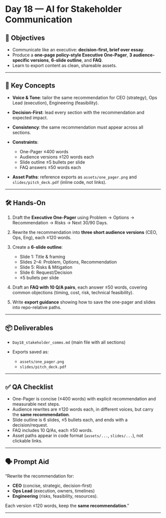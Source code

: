 # Day 18 — AI for Stakeholder Communication

## 🎯 Objectives

* Communicate like an executive: **decision-first, brief over essay**.
* Produce a **one-page policy-style Executive One-Pager**, **3 audience-specific versions**, **6-slide outline**, and **FAQ**.
* Learn to export content as clean, shareable assets.

---

## 🧠 Key Concepts

* **Voice & Tone**: tailor the same recommendation for CEO (strategy), Ops Lead (execution), Engineering (feasibility).
* **Decision-First**: lead every section with the recommendation and expected impact.
* **Consistency**: the same recommendation must appear across all sections.
* **Constraints**:

  * One-Pager ≤400 words
  * Audience versions ≤120 words each
  * Slide outline ≤5 bullets per slide
  * FAQ answers ≤50 words each
* **Asset Paths**: reference exports as `assets/one_pager.png` and `slides/pitch_deck.pdf` (inline code, not links).

---

## 🛠 Hands-On

1. Draft the **Executive One-Pager** using Problem → Options → Recommendation → Risks → Next 30/90 Days.
2. Rewrite the recommendation into **three short audience versions** (CEO, Ops, Eng), each ≤120 words.
3. Create a **6-slide outline**:

   * Slide 1: Title & framing
   * Slides 2–4: Problem, Options, Recommendation
   * Slide 5: Risks & Mitigation
   * Slide 6: Request/Decision
   * ≤5 bullets per slide
4. Draft an **FAQ with 10 Q/A pairs**, each answer ≤50 words, covering common objections (timing, cost, risk, technical feasibility).
5. Write **export guidance** showing how to save the one-pager and slides into repo-relative paths.

---

## 📦 Deliverables

* `Day18_stakeholder_comms.md` (main file with all sections)
* Exports saved as:

  * `assets/one_pager.png`
  * `slides/pitch_deck.pdf`

---

## ✅ QA Checklist

* One-Pager is concise (≤400 words) with explicit recommendation and measurable next steps.
* Audience rewrites are ≤120 words each, in different voices, but carry the **same recommendation**.
* Slide outline is 6 slides, ≤5 bullets each, and ends with a decision/request.
* FAQ includes 10 Q/As, each ≤50 words.
* Asset paths appear in code format (`assets/...`, `slides/...`), not clickable links.

---

## 🗣️ Prompt Aid

“Rewrite the recommendation for:

* **CEO** (concise, strategic, decision-first)
* **Ops Lead** (execution, owners, timelines)
* **Engineering** (risks, feasibility, resources).

Each version ≤120 words, keep the **same recommendation**.”

---
